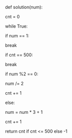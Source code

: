   
  

def  solution(num):

cnt = 0

while  True:

if  num == 1:

break

if  cnt == 500:

break

if  num %2 == 0:

num /= 2

cnt += 1

else:

num = num * 3 + 1

cnt += 1

return  cnt  if  cnt <= 500  else -1
<!--stackedit_data:
eyJoaXN0b3J5IjpbLTIxMTA0MDE4NThdfQ==
-->